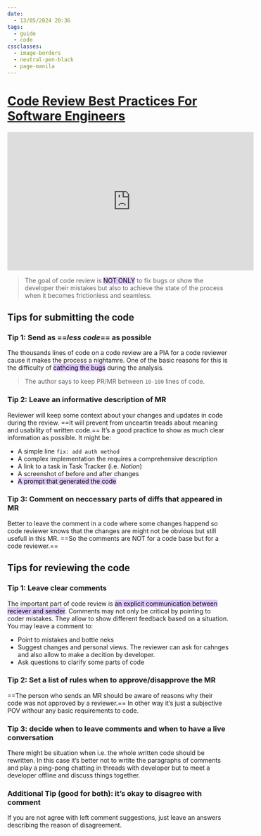```yaml
---
date:
  - 13/05/2024 20:36
tags:
  - guide
  - code
cssclasses:
  - image-borders
  - neutral-pen-black
  - page-manila
---
```

# [Code Review Best Practices For Software Engineers](https://youtu.be/1Ge__2Yx_XQ?si=RbUolklsx9xqwZ_e)
<iframe width="560" height="315" src="https://www.youtube.com/embed/1Ge__2Yx_XQ?si=_AiAxZTb90Ihd_O7" title="YouTube video player" frameborder="0" allow="accelerometer; autoplay; clipboard-write; encrypted-media; gyroscope; picture-in-picture; web-share" referrerpolicy="strict-origin-when-cross-origin" allowfullscreen></iframe>

> The goal of code review is <mark style="background: #D2B3FFA6;">NOT ONLY</mark> to fix bugs or show the developer their mistakes but also to achieve the state of the process when it becomes frictionless and seamless.

## Tips for submitting the code
### Tip 1: Send as ==*less code*== as possible
The thousands lines of code on a code review are a PIA for a code reviewer cause it makes the process a nightamre. One of the basic reasons for this is the difficulty of <mark style="background: #D2B3FFA6;">cathcing the bugs</mark> during the analysis.
> The author says to keep PR/MR between `10-100` lines of code.

### Tip 2: Leave an informative description of MR
Reviewer will keep some context about your changes and updates in code during the review. ==It will prevent from unceartin treads about meaning and usability of written code.==
It’s a good practice to show as much clear information as possible. It might be:
- A simple line `fix: add auth method`
- A complex implementation the requires a comprehensive description
- A link to a task in Task Tracker (i.e. *Notion*)
- A screenshot of before and after changes
- <mark style="background: #D2B3FFA6;">A prompt that generated the code</mark>
### Tip 3: Comment on neccessary parts of diffs that appeared in MR
Better to leave the comment in a code where some changes happend so code reviewer knows that the changes are might not be obvious but still usefull in this MR. ==So the comments are NOT for a code base but for a code reviewer.==

## Tips for reviewing the code
### Tip 1: Leave clear comments
The important part of code review is <mark style="background: #D2B3FFA6;">an explicit communication between reciever and sender</mark>. Comments may not only be critical by pointing to coder mistakes. They allow to show different feedback based on a situation. You may leave a comment to:
- Point to mistakes and bottle neks
- Suggest changes and personal views. The reviewer can ask for cahnges and also allow to make a decition by developer.
- Ask questions to clarify some parts of code
### Tip 2: Set a list of rules when to approve/disapprove the MR
==The person who sends an MR should be aware of reasons why their code was not approved by a reviewer.== In other way it’s just a subjective POV withour any basic requirements to code.
### Tip 3: decide when to leave comments and when to have a live conversation
There might be situation when i.e. the whole written code should be rewritten. In this case it’s better not to wrtite the paragraphs of comments and play a ping-pong chatting in threads with developer but to meet a developer offline and discuss things together.
### Additional Tip (good for both): it’s okay to disagree with comment
If you are not agree with left comment suggestions, just leave an answers describing the reason of disagreement.
